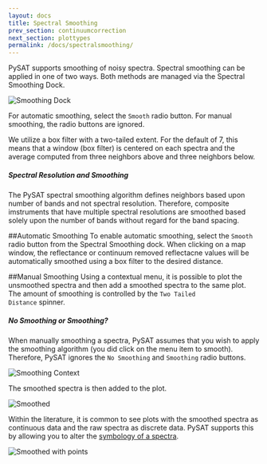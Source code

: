 ```yaml
---
layout: docs
title: Spectral Smoothing 
prev_section: continuumcorrection
next_section: plottypes
permalink: /docs/spectralsmoothing/
---
```


PySAT supports smoothing of noisy spectra.  Spectral smoothing can be applied in one of two ways.  Both methods are managed via the Spectral Smoothing Dock.

![Smoothing Dock](../../img/spectralsmoothing/dock.png)

For automatic smoothing, select the <code>Smooth</code> radio button.  For manual smoothing, the radio buttons are ignored.

We utilize a box filter with a two-tailed extent.  For the default of 7, this means that a window (box filter) is centered on each spectra and the average computed from three neighbors above and three neighbors below. 

<div class="note info">
  <h5>Spectral Resolution and Smoothing</h5>
  <p>The PySAT spectral smoothing algorithm defines neighbors based upon number of bands and not spectral resolution.  Therefore, composite imstruments that have multiple spectral resolutions are smoothed based solely upon the number of bands without regard for the band spacing.</p>
</div>


##Automatic Smoothing 
To enable automatic smoothing, select the <code>Smooth</code> radio button from the Spectral Smoothing dock.  When clicking on a map window, the reflectance or continuum removed reflectacne values will be automatically smoothed using a box filter to the desired distance.

##Manual Smoothing
Using a contextual menu, it is possible to plot the unsmoothed spectra and then add a smoothed spectra to the same plot.  The amount of smoothing is controlled by the <code>Two Tailed Distance</code> spinner.  

<div class="note">
  <h5>No Smoothing or Smoothing?</h5>
  <p>When manually smoothing a spectra, PySAT assumes that you wish to apply the smoothing algorithm (you did click on the menu item to smooth).  Therefore, PySAT ignores the <code>No Smoothing</code> and <code>Smoothing</code> radio buttons.</p>
</div>

![Smoothing Context](../../img/spectralsmoothing/context.png)

The smoothed spectra is then added to the plot.

![Smoothed](../../img/spectralsmoothing/smoothed.png)

Within the literature, it is common to see plots with the smoothed spectra as continuous data and the raw spectra as discrete data.  PySAT supports this by allowing you to alter the [symbology of a spectra](../symbology/).

![Smoothed with points](../../img/spectralsmoothing/smoothedpts.png)



 
